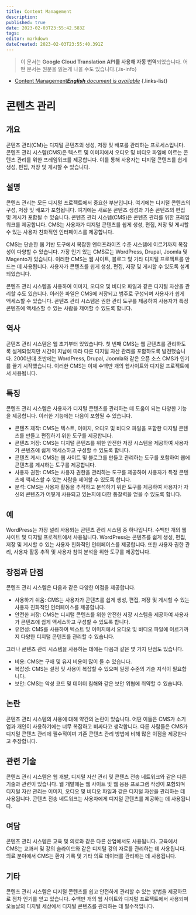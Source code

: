 ```yaml
---
title: Content Management
description: 
published: true
date: 2023-02-03T23:55:42.583Z
tags: 
editor: markdown
dateCreated: 2023-02-03T23:55:40.391Z
---
```


> 이 문서는 **Google Cloud Translation API를 사용해 자동 번역**되었습니다.
어떤 문서는 원문을 읽는게 나을 수도 있습니다.{.is-info}



- [Content Management***English** document is available*](/en/Knowledge-base/Dictionary/content-management)
{.links-list}


# 콘텐츠 관리

## 개요
콘텐츠 관리(CM)는 디지털 콘텐츠의 생성, 저장 및 배포를 관리하는 프로세스입니다. 콘텐츠 관리 시스템(CMS)은 텍스트 및 이미지에서 오디오 및 비디오 파일에 이르는 콘텐츠 관리를 위한 프레임워크를 제공합니다. 이를 통해 사용자는 디지털 콘텐츠를 쉽게 생성, 편집, 저장 및 게시할 수 있습니다.

## 설명
콘텐츠 관리는 모든 디지털 프로젝트에서 중요한 부분입니다. 여기에는 디지털 콘텐츠의 구성, 저장 및 배포가 포함됩니다. 여기에는 새로운 콘텐츠 생성과 기존 콘텐츠의 편집 및 게시가 포함될 수 있습니다. 콘텐츠 관리 시스템(CMS)은 콘텐츠 관리를 위한 프레임워크를 제공합니다. CMS는 사용자가 디지털 콘텐츠를 쉽게 생성, 편집, 저장 및 게시할 수 있는 사용자 친화적인 인터페이스를 제공합니다.

CMS는 단순한 웹 기반 도구에서 복잡한 엔터프라이즈 수준 시스템에 이르기까지 복잡성이 다양할 수 있습니다. 가장 인기 있는 CMS로는 WordPress, Drupal, Joomla 및 Magento가 있습니다. 이러한 CMS는 웹 사이트, 블로그 및 기타 디지털 프로젝트를 만드는 데 사용됩니다. 사용자가 콘텐츠를 쉽게 생성, 편집, 저장 및 게시할 수 있도록 설계되었습니다.

콘텐츠 관리 시스템을 사용하여 이미지, 오디오 및 비디오 파일과 같은 디지털 자산을 관리할 수도 있습니다. 이러한 파일은 CMS에 저장되고 범주로 구성되며 사용자가 쉽게 액세스할 수 있습니다. 콘텐츠 관리 시스템은 권한 관리 도구를 제공하여 사용자가 특정 콘텐츠에 액세스할 수 있는 사람을 제어할 수 있도록 합니다.

## 역사
콘텐츠 관리 시스템은 웹 초기부터 있었습니다. 첫 번째 CMS는 웹 콘텐츠를 관리하도록 설계되었지만 시간이 지남에 따라 다른 디지털 자산 관리를 포함하도록 발전했습니다. 2000년대 초반에는 WordPress, Drupal, Joomla와 같은 오픈 소스 CMS가 인기를 끌기 시작했습니다. 이러한 CMS는 이제 수백만 개의 웹사이트와 디지털 프로젝트에서 사용됩니다.

## 특징
콘텐츠 관리 시스템은 사용자가 디지털 콘텐츠를 관리하는 데 도움이 되는 다양한 기능을 제공합니다. 이러한 기능에는 다음이 포함될 수 있습니다.

- 콘텐츠 제작: CMS는 텍스트, 이미지, 오디오 및 비디오 파일을 포함한 디지털 콘텐츠를 만들고 편집하기 위한 도구를 제공합니다.
- 콘텐츠 저장: CMS는 디지털 콘텐츠를 위한 안전한 저장 시스템을 제공하여 사용자가 콘텐츠에 쉽게 액세스하고 구성할 수 있도록 합니다.
- 콘텐츠 게시: CMS는 웹 사이트 및 블로그를 만들고 관리하는 도구를 포함하여 웹에 콘텐츠를 게시하는 도구를 제공합니다.
- 사용자 권한: CMS는 사용자 권한을 관리하는 도구를 제공하여 사용자가 특정 콘텐츠에 액세스할 수 있는 사람을 제어할 수 있도록 합니다.
- 분석: CMS는 사용자 활동을 추적하고 분석하기 위한 도구를 제공하여 사용자가 자신의 콘텐츠가 어떻게 사용되고 있는지에 대한 통찰력을 얻을 수 있도록 합니다.

## 예
WordPress는 가장 널리 사용되는 콘텐츠 관리 시스템 중 하나입니다. 수백만 개의 웹 사이트 및 디지털 프로젝트에서 사용됩니다. WordPress는 콘텐츠를 쉽게 생성, 편집, 저장 및 게시할 수 있는 사용자 친화적인 인터페이스를 제공합니다. 또한 사용자 권한 관리, 사용자 활동 추적 및 사용자 참여 분석을 위한 도구를 제공합니다.

## 장점과 단점
콘텐츠 관리 시스템은 다음과 같은 다양한 이점을 제공합니다.

- 사용하기 쉬움: CMS는 사용자가 콘텐츠를 쉽게 생성, 편집, 저장 및 게시할 수 있는 사용자 친화적인 인터페이스를 제공합니다.
- 안전한 저장: CMS는 디지털 콘텐츠를 위한 안전한 저장 시스템을 제공하여 사용자가 콘텐츠에 쉽게 액세스하고 구성할 수 있도록 합니다.
- 유연성: CMS를 사용하여 텍스트 및 이미지에서 오디오 및 비디오 파일에 이르기까지 다양한 디지털 콘텐츠를 관리할 수 있습니다.

그러나 콘텐츠 관리 시스템을 사용하는 데에는 다음과 같은 몇 가지 단점도 있습니다.

- 비용: CMS는 구매 및 유지 비용이 많이 들 수 있습니다.
- 복잡성: CMS는 설정 및 사용이 복잡할 수 있으며 일정 수준의 기술 지식이 필요합니다.
- 보안: CMS는 악성 코드 및 데이터 침해와 같은 보안 위협에 취약할 수 있습니다.

## 논란
콘텐츠 관리 시스템의 사용에 대해 약간의 논란이 있습니다. 어떤 이들은 CMS가 소기업과 개인이 사용하기에는 너무 복잡하고 비싸다고 생각합니다. 다른 사람들은 CMS가 디지털 콘텐츠 관리에 필수적이며 기존 콘텐츠 관리 방법에 비해 많은 이점을 제공한다고 주장합니다.

## 관련 기술
콘텐츠 관리 시스템은 웹 개발, 디지털 자산 관리 및 콘텐츠 전송 네트워크와 같은 다른 기술과 관련이 있습니다. 웹 개발에는 웹 사이트 및 웹 응용 프로그램 작성이 포함되며 디지털 자산 관리는 이미지, 오디오 및 비디오 파일과 같은 디지털 자산을 관리하는 데 사용됩니다. 콘텐츠 전송 네트워크는 사용자에게 디지털 콘텐츠를 제공하는 데 사용됩니다.

## 여담
콘텐츠 관리 시스템은 교육 및 의료와 같은 다른 산업에서도 사용됩니다. 교육에서 CMS는 교과서 및 강의 슬라이드와 같은 디지털 강의 자료를 관리하는 데 사용됩니다. 의료 분야에서 CMS는 환자 기록 및 기타 의료 데이터를 관리하는 데 사용됩니다.

## 기타
콘텐츠 관리 시스템은 디지털 콘텐츠를 쉽고 안전하게 관리할 수 있는 방법을 제공하므로 점차 인기를 얻고 있습니다. 수백만 개의 웹 사이트와 디지털 프로젝트에서 사용되며 오늘날의 디지털 세상에서 디지털 콘텐츠를 관리하는 데 필수적입니다.